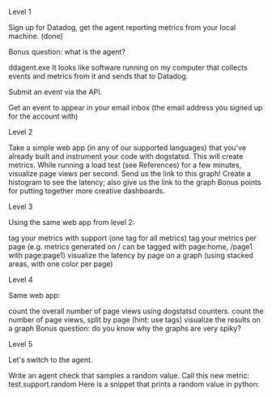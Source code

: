 Level 1

Sign up for Datadog, get the agent reporting metrics from your local machine. (done)

Bonus question: what is the agent?  

ddagent.exe  It looks like software running on my computer that collects events and metrics from it and sends that to Datadog.

Submit an event via the API.

Get an event to appear in your email inbox (the email address you signed up for the account with)


Level 2

Take a simple web app (in any of our supported languages) that you've already built and instrument your code with dogstatsd. This will create metrics.
While running a load test (see References) for a few minutes, visualize page views per second. Send us the link to this graph!
Create a histogram to see the latency; also give us the link to the graph
Bonus points for putting together more creative dashboards.


Level 3

Using the same web app from level 2:

tag your metrics with support (one tag for all metrics)
tag your metrics per page (e.g. metrics generated on / can be tagged with page:home, /page1 with page:page1)
visualize the latency by page on a graph (using stacked areas, with one color per page)


Level 4

Same web app:

count the overall number of page views using dogstatsd counters.
count the number of page views, split by page (hint: use tags)
visualize the results on a graph
Bonus question: do you know why the graphs are very spiky?


Level 5

Let's switch to the agent.

Write an agent check that samples a random value. Call this new metric: test.support.random
Here is a snippet that prints a random value in python:
